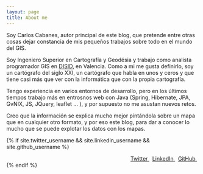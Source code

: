 ```yaml
---
layout: page
title: About me 
---
```


Soy Carlos Cabanes, autor principal de este blog, que pretende entre otras cosas dejar constancia de mis pequeños trabajos sobre todo en el mundo del GIS.

Soy Ingeniero Superior en Cartografía y Geodésia y trabajo como analista programador GIS en [DISID](http://www.disid.com), en Valencia. Como a mi me gusta definirlo, soy un cartógrafo del siglo XXI, un cartógrafo que habla en unos y ceros y que tiene casi más que ver con la informática que con la propia cartografía.

Tengo experiencia en varios entornos de desarrollo, pero en los últimos tiempos trabajo más en entrosnos web con Java (Spring, Hibernate, JPA, GvNIX, JS, JQuery, leaflet ... ), y por supuesto no me asustan nuevos retos.

Creo que la información se explica mucho mejor pintándola sobre un mapa que en cualquier otro formato, y por eso este blog, para dar a conocer lo mucho que se puede explotar los datos con los mapas.

{% if site.twitter_username  && site.linkedin_username &&  site.github_username %}
<div align="right">
    <a href="https://twitter.com/{{ site.twitter_username }}">
      <i class="fa fa-twitter"></i> Twitter 
    </a>
    <span>&nbsp;</span>
    <a href="https://linkedin.com/in/{{ site.linkedin_username }}">
      <i class="fa fa-linkedin"></i> LinkedIn
    </a>
    <span>&nbsp;</span>
    <a href="https://github.com/{{ site.github_username }}">
      <i class="fa fa-github"></i> GitHub
    </a>
    <span>&nbsp;</span>
</div>
{% endif %}